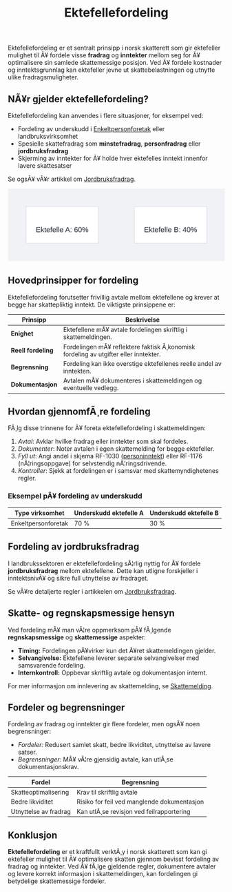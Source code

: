 ﻿---
title: "Ektefellefordeling"
meta_title: "Ektefellefordeling"
meta_description: 'Ektefellefordeling er et sentralt prinsipp i norsk skatterett som gir ektefeller mulighet til Ã¥ fordele visse **fradrag** og **inntekter** mellom seg for Ã¥ op...'
slug: ektefellefordeling
type: blog
layout: pages/single
---

Ektefellefordeling er et sentralt prinsipp i norsk skatterett som gir ektefeller mulighet til Ã¥ fordele visse **fradrag** og **inntekter** mellom seg for Ã¥ optimalisere sin samlede skattemessige posisjon. Ved Ã¥ fordele kostnader og inntektsgrunnlag kan ektefeller jevne ut skattebelastningen og utnytte ulike fradragsmuligheter.

## NÃ¥r gjelder ektefellefordeling?

Ektefellefordeling kan anvendes i flere situasjoner, for eksempel ved:

* Fordeling av underskudd i [Enkeltpersonforetak](/blogs/regnskap/hva-er-enkeltpersonforetak "Hva er et Enkeltpersonforetak? Komplett Guide til Selskapsformen") eller landbruksvirksomhet
* Spesielle skattefradrag som **minstefradrag**, **personfradrag** eller **jordbruksfradrag**
* Skjerming av inntekter for Ã¥ holde hver ektefelles inntekt innenfor lavere skattesatser

Se ogsÃ¥ vÃ¥r artikkel om [Jordbruksfradrag](/blogs/regnskap/hva-er-jordbruksfradrag "Hva er Jordbruksfradrag? Komplett Guide til Landbruksfradrag og Skattefordeler").

![Ektefellefordeling Diagram](ektefellefordeling-diagram.svg)

## Hovedprinsipper for fordeling

Ektefellefordeling forutsetter frivillig avtale mellom ektefellene og krever at begge har skattepliktig inntekt. De viktigste prinsippene er:

| Prinsipp                    | Beskrivelse                                                      |
|------------------------------|------------------------------------------------------------------|
| **Enighet**                  | Ektefellene mÃ¥ avtale fordelingen skriftlig i skattemeldingen.  |
| **Reell fordeling**          | Fordelingen mÃ¥ reflektere faktisk Ã¸konomisk fordeling av utgifter eller inntekter. |
| **Begrensning**             | Fordeling kan ikke overstige ektefellenes reelle andel av inntekten. |
| **Dokumentasjon**            | Avtalen mÃ¥ dokumenteres i skattemeldingen og eventuelle vedlegg.  |

## Hvordan gjennomfÃ¸re fordeling

FÃ¸lg disse trinnene for Ã¥ foreta ektefellefordeling i skattemeldingen:

1. _Avtal_: Avklar hvilke fradrag eller inntekter som skal fordeles.
2. _Dokumenter_: Noter avtalen i egen skattemelding for begge ektefeller.
3. _Fyll ut_: Angi andel i skjema RF-1030 ([personinntekt](/blogs/regnskap/personinntekt "Personinntekt “ Komplett guide til personinntekt i norsk regnskap")) eller RF-1176 (nÃ¦ringsoppgave) for selvstendig nÃ¦ringsdrivende.
4. _Kontroller_: Sjekk at fordelingen er i samsvar med skattemyndighetenes regler.

### Eksempel pÃ¥ fordeling av underskudd

| Type virksomhet        | Underskudd ektefelle A | Underskudd ektefelle B |
|------------------------|------------------------|------------------------|
| Enkeltpersonforetak    | 70 %                   | 30 %                   |

## Fordeling av jordbruksfradrag

I landbrukssektoren er ektefellefordeling sÃ¦rlig nyttig for Ã¥ fordele **jordbruksfradrag** mellom ektefellene. Dette kan utligne forskjeller i inntektsnivÃ¥ og sikre full utnyttelse av fradraget.

Se vÃ¥re detaljerte regler i artikkelen om [Jordbruksfradrag](/blogs/regnskap/hva-er-jordbruksfradrag "Hva er Jordbruksfradrag? Komplett Guide til Landbruksfradrag og Skattefordeler").

## Skatte- og regnskapsmessige hensyn

Ved fordeling mÃ¥ man vÃ¦re oppmerksom pÃ¥ fÃ¸lgende **regnskapsmessige** og **skattemessige** aspekter:

* **Timing:** Fordelingen pÃ¥virker kun det Ã¥ret skattemeldingen gjelder.
* **Selvangivelse:** Ektefellene leverer separate selvangivelser med samsvarende fordeling.
* **Internkontroll:** Oppbevar skriftlig avtale og dokumentasjon internt.

For mer informasjon om innlevering av skattemelding, se [Skattemelding](/blogs/regnskap/skattemelding "Skattemelding - Alt om Selvangivelse og Rapportering").

## Fordeler og begrensninger

Fordeling av fradrag og inntekter gir flere fordeler, men ogsÃ¥ noen begrensninger:

* _Fordeler:_ Redusert samlet skatt, bedre likviditet, utnyttelse av lavere satser.
* _Begrensninger:_ MÃ¥ vÃ¦re gjensidig avtale, kan utlÃ¸se dokumentasjonskrav.

| Fordel                  | Begrensning                                      |
|-------------------------|---------------------------------------------------|
| Skatteoptimalisering    | Krav til skriftlig avtale                         |
| Bedre likviditet        | Risiko for feil ved manglende dokumentasjon       |
| Utnyttelse av fradrag   | Kan utlÃ¸se revisjon ved feilrapportering          |

## Konklusjon

**Ektefellefordeling** er et kraftfullt verktÃ¸y i norsk skatterett som kan gi ektefeller mulighet til Ã¥ optimalisere skatten gjennom bevisst fordeling av fradrag og inntekter. Ved Ã¥ fÃ¸lge gjeldende regler, dokumentere avtaler og levere korrekt informasjon i skattemeldingen, kan fordelingen gi betydelige skattemessige fordeler.



